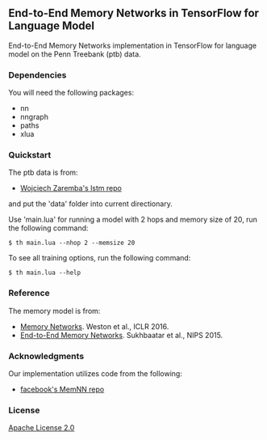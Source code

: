 ## End-to-End Memory Networks in TensorFlow for Language Model

End-to-End Memory Networks implementation in TensorFlow for language model on the Penn Treebank (ptb) data.


### Dependencies

You will need the following packages:
* nn
* nngraph
* paths
* xlua


### Quickstart

The ptb data is from:

* [Wojciech Zaremba's lstm repo](https://github.com/wojzaremba/lstm)

and put the 'data' folder into current directionary.
	
Use 'main.lua' for running a model with 2 hops and memory size of 20, run the following command:

	$ th main.lua --nhop 2 --memsize 20
	
To see all training options, run the following command:

	$ th main.lua --help
	
	
### Reference

The memory model is from:
* [Memory Networks](https://arxiv.org/pdf/1410.3916.pdf). Weston et al., ICLR 2016.
* [End-to-End Memory Networks](https://papers.nips.cc/paper/5846-end-to-end-memory-networks.pdf). Sukhbaatar et al., NIPS 2015.


### Acknowledgments

Our implementation utilizes code from the following:
* [facebook's MemNN repo](https://github.com/facebook/MemNN)


### License

[Apache License 2.0](http://www.apache.org/licenses/LICENSE-2.0)


